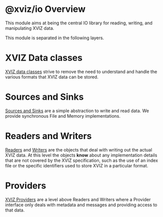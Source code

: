 # @xviz/io Overview

This module aims at being the central IO library for reading, writing, and manipulating XVIZ data.

This module is separated in the following layers.

# XVIZ Data classes

[XVIZ data classes](/docs/api-reference/io/overview.md) strive to remove the need to understand and
handle the various formats that XVIZ data can be stored.

# Sources and Sinks

[Sources and Sinks](/docs/api-reference/io/overview-source-sink.md) are a simple abstraction to
write and read data. We provide synchronous File and Memory implementations.

# Readers and Writers

[Readers](/docs/api-reference/io/overview-writer.md) and
[Writers](/docs/api-reference/io/overview-writer.md) are the objects that deal with writing out the
actual XVIZ data. At this level the objects **know** about any implementation details that are not
covered by the XVIZ specification, such as the use of an index file or the specific identifiers used
to store XVIZ in a particular format.

# Providers

[XVIZ Providers](/docs/api-reference/io/overview-provider.md) are a level above Readers and Writers
where a Provider interface only deals with metadata and messages and providing access to that data.
